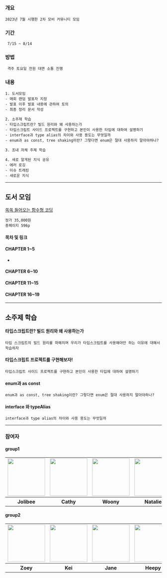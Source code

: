 ### 개요
```
2023년 7월 시행한 2차 모비 커뮤니티 모임
```

### 기간
```
 7/15 ~ 8/14
```

### 방법
```
 격주 토요일 전원 대면 소통 진행
```

### 내용
```
1. 도서모임
- 매회 랜덤 발표자 지정
- 발표 이후 발표 내용에 관하여 토의
- 최종 정리 문서 작성

2. 소주제 학습
- 타입스크립트란? 빌드 원리와 왜 사용하는가
- 타입스크립트 사이드 프로젝트를 구현하고 본인이 사용한 타입에 대하여 설명하기
- interface과 type alias의 차이와 사용 용도는 무엇일까
- enum과 as const, tree shaking이란? 그렇다면 enum은 절대 사용하지 말아야하나?

3. 조내 자체 주제 학습

4. 새로 알게된 지식 공유
- 에러 로깅
- 이슈 트래킹
- 새로운 지식
```

<hr/>

## 도서 모임
<a href="https://www.yes24.com/Product/Goods/108748841">쏙쏙 들어오는 함수형 코딩</a>
```
정가 35,000원
총페이지 596p
```
#### 목차 및 링크

#### CHAPTER 1~5 
-

#### CHAPTER 6~10

#### CHAPTER 11~15

#### CHAPTER 16~19

<hr/>

## 소주제 학습

#### 타입스크립트란? 빌드 원리와 왜 사용하는가
```
타입 스크립트의 빌드 원리를 파해치며 우리가 타입스크립트를 사용해야만 하는 이유에 대해서 학습하자
```

#### 타입스크립트 프로젝트를 구현해보자!
```
타입스크립트 사이드 프로젝트를 구현하고 본인이 사용한 타입에 대하여 설명하기
```

#### enum과 as const
```
enum과 as const, tree shaking이란? 그렇다면 enum은 절대 사용하지 말아야하나?
```

#### interface 와 typeAlias
```
interface과 type alias의 차이와 사용 용도는 무엇일까
```

<hr/>

### 참여자

#### group1
<table>
  <tr>
    <td>
      <a href="https://github.com/JuramLee">
        <img src="https://avatars.githubusercontent.com/u/113501460?v=4" width="120px" height="120px"/>
      </a>  
    </td>
    <td>
      <a href="https://github.com/HyunseoKoo">
        <img src="https://avatars.githubusercontent.com/u/117560047?v=4" width="120px" height="120px"/>
      </a>
    </td>
    <td>
      <a href="https://github.com/Doeunnkimm">
        <img src="https://avatars.githubusercontent.com/u/112946860?v=4" width="120px" height="120px"/>
      </a>
    </td>
    <td>
      <a href="https://github.com/nasilKiM">
        <img src="https://avatars.githubusercontent.com/u/117559842?v=4" width="120px" height="120px"/>
      </a>
    </td>
    <td>
      <a href="https://github.com/seonyeong719">
        <img src="https://avatars.githubusercontent.com/u/117560052?v=4" width="120px" height="120px"/>
      </a>
    </td>
  </tr>
  <tr>
    <th>
      Jolibee
    </th>
    <th>
      Cathy
    </th>
    <th>
      Woony
    </th>
    <th>
       Natalie
    </th>
     <th>
       Celine
    </th>
  </tr>
</table>

#### group2

<table>
  <tr>
    <td>
      <a href="https://github.com/zivivle">
        <img src="https://avatars.githubusercontent.com/u/123868471?v=4" width="120px" height="120px"/>
      </a>  
    </td>
    <td>
      <a href="https://github.com/yesoryeseul">
        <img src="https://avatars.githubusercontent.com/u/123865139?v=4" width="120px" height="120px"/>
      </a>
    </td>
    <td>
      <a href="https://github.com/JeongwooHam">
        <img src="https://avatars.githubusercontent.com/u/123251211?v=4" width="120px" height="120px"/>
      </a>
    </td>
    <td>
      <a href="https://github.com/Sueddd">
        <img src="https://avatars.githubusercontent.com/u/111338578?v=4" width="120px" height="120px"/>
      </a>
    </td>
  </tr>
  <tr>
    <th>
      Zoey
    </th>
    <th>
      Kei
    </th>
    <th>
      Jane
    </th>
    <th>
      Heepy
    </th>
  </tr>
</table>





